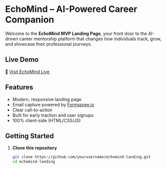 #  EchoMind – AI-Powered Career Companion

Welcome to the **EchoMind MVP Landing Page**, your front door to the AI-driven career mentorship platform that changes how individuals track, grow, and showcase their professional journeys.

##  Live Demo

🔗 [Visit EchoMind Live](https://yourusername.github.io/echomind-landing/)

##  Features

-  Modern, responsive landing page
-  Email capture powered by [Formspree.io](https://formspree.io)
-  Clear call-to-action
-  Built for early traction and user signups
-  100% client-side (HTML/CSS/JS)

##  Getting Started

1. **Clone this repository**
   ```bash
   git clone https://github.com/yourusername/echomind-landing.git
   cd echomind-landing
